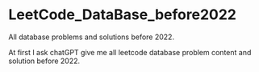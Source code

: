 # LeetCode_DataBase_before2022
All database problems and solutions before 2022.

At first I ask chatGPT give me all leetcode database problem content and solution before 2022.
